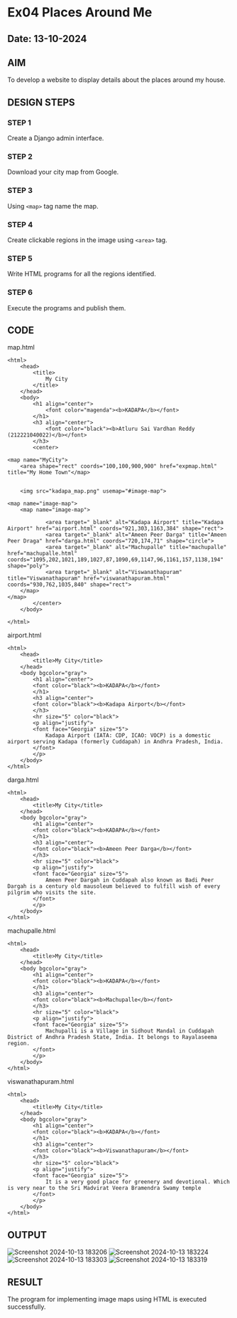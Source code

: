 # Ex04 Places Around Me
## Date: 13-10-2024

## AIM
To develop a website to display details about the places around my house.

## DESIGN STEPS

### STEP 1
Create a Django admin interface.

### STEP 2
Download your city map from Google.

### STEP 3
Using ```<map>``` tag name the map.

### STEP 4
Create clickable regions in the image using ```<area>``` tag.

### STEP 5
Write HTML programs for all the regions identified.

### STEP 6
Execute the programs and publish them.

## CODE
map.html
```
<html>
    <head>
        <title>
            My City
        </title>
    </head>
    <body>
        <h1 align="center">
            <font color="magenda"><b>KADAPA</b></font>
        </h1>
        <h3 align="center">
            <font color="black"><b>Atluru Sai Vardhan Reddy (212221040022)</b></font>
        </h3>
        <center>
            
<map name="MyCity">
    <area shape="rect" coords="100,100,900,900" href="expmap.html" title="My Home Town"</map>
    

    <img src="kadapa_map.png" usemap="#image-map">

<map name="image-map">
    <map name="image-map">    
    
            <area target="_blank" alt="Kadapa Airport" title="Kadapa Airport" href="airport.html" coords="921,303,1163,384" shape="rect">
            <area target="_blank" alt="Ameen Peer Darga" title="Ameen Peer Draga" href="darga.html" coords="720,174,71" shape="circle">
            <area target="_blank" alt="Machupalle" title="machupalle" href="machupalle.html" coords="1095,202,1021,189,1027,87,1090,69,1147,96,1161,157,1138,194" shape="poly">
            <area target="_blank" alt="Viswanathapuram" title="Viswanathapuram" href="viswanathapuram.html" coords="930,762,1035,840" shape="rect">    
    </map>
</map>
        </center>
    </body>

</html>
```

airport.html
```
<html>
    <head>
        <title>My City</title>
    </head>
    <body bgcolor="gray">
        <h1 align="center">
        <font color="black"><b>KADAPA</b></font>
        </h1>
        <h3 align="center">
        <font color="black"><b>Kadapa Airport</b></font>
        </h3>
        <hr size="5" color="black">
        <p align="justify">
        <font face="Georgia" size="5">
            Kadapa Airport (IATA: CDP, ICAO: VOCP) is a domestic airport serving Kadapa (formerly Cuddapah) in Andhra Pradesh, India.
        </font>
        </p>
    </body>
</html>
```

darga.html
```
<html>
    <head>
        <title>My City</title>
    </head>
    <body bgcolor="gray">
        <h1 align="center">
        <font color="black"><b>KADAPA</b></font>
        </h1>
        <h3 align="center">
        <font color="black"><b>Ameen Peer Darga</b></font>
        </h3>
        <hr size="5" color="black">
        <p align="justify">
        <font face="Georgia" size="5">
            Ameen Peer Dargah in Cuddapah also known as Badi Peer Dargah is a century old mausoleum believed to fulfill wish of every pilgrim who visits the site.
        </font>
        </p>
    </body>
</html>
```
machupalle.html
```
<html>
    <head>
        <title>My City</title>
    </head>
    <body bgcolor="gray">
        <h1 align="center">
        <font color="black"><b>KADAPA</b></font>
        </h1>
        <h3 align="center">
        <font color="black"><b>Machupalle</b></font>
        </h3>
        <hr size="5" color="black">
        <p align="justify">
        <font face="Georgia" size="5">
            Machupalli is a Village in Sidhout Mandal in Cuddapah District of Andhra Pradesh State, India. It belongs to Rayalaseema region.
        </font>
        </p>
    </body>
</html>
```

viswanathapuram.html
```
<html>
    <head>
        <title>My City</title>
    </head>
    <body bgcolor="gray">
        <h1 align="center">
        <font color="black"><b>KADAPA</b></font>
        </h1>
        <h3 align="center">
        <font color="black"><b>Viswanathapuram</b></font>
        </h3>
        <hr size="5" color="black">
        <p align="justify">
        <font face="Georgia" size="5">
            It is a very good place for greenery and devotional. Which is very near to the Sri Madvirat Veera Bramendra Swamy temple
        </font>
        </p>
    </body>
</html>
```

## OUTPUT
![Screenshot 2024-10-13 183206](https://github.com/user-attachments/assets/9db1e374-8a65-40d5-a90f-3b3b4bd8bc6d)
![Screenshot 2024-10-13 183224](https://github.com/user-attachments/assets/a236b1ce-b76b-474a-93d3-4acb8221350e)
![Screenshot 2024-10-13 183303](https://github.com/user-attachments/assets/8e7f9c90-aa48-4c1b-8261-d3ed3576a869)
![Screenshot 2024-10-13 183319](https://github.com/user-attachments/assets/bcca819a-2375-46b8-9fa3-f4e7c39be7d6)


## RESULT
The program for implementing image maps using HTML is executed successfully.
